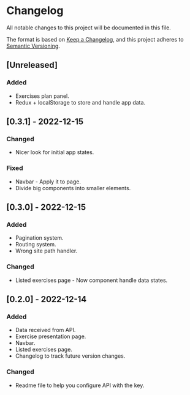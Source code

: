 # Changelog

All notable changes to this project will be documented in this file.

The format is based on [Keep a Changelog](https://keepachangelog.com/en/1.0.0/),
and this project adheres to [Semantic Versioning](https://semver.org/spec/v2.0.0.html).

## [Unreleased]

### Added 

- Exercises plan panel.
- Redux + localStorage to store and handle app data.

## [0.3.1] - 2022-12-15

### Changed

- Nicer look for initial app states.

### Fixed

- Navbar - Apply it to page.
- Divide big components into smaller elements.

## [0.3.0] - 2022-12-15

### Added

- Pagination system.
- Routing system.
- Wrong site path handler.

### Changed

- Listed exercises page - Now component handle data states.

## [0.2.0] - 2022-12-14

### Added

- Data received from API.
- Exercise presentation page.
- Navbar.
- Listed exercises page.
- Changelog to track future version changes.

### Changed

- Readme file to help you configure API with the key.
